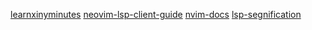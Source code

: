 
[learnxinyminutes](https://learnxinyminutes.com/lua/)
[neovim-lsp-client-guide](https://vonheikemen.github.io/devlog/tools/neovim-lsp-client-guide/)
[nvim-docs](https://neovim.io/doc/user/lsp.html#_vim.lsp.protocol)
[lsp-segnification](https://microsoft.github.io/language-server-protocol/specifications/lsp/3.17/specification/#whatIsNew)
